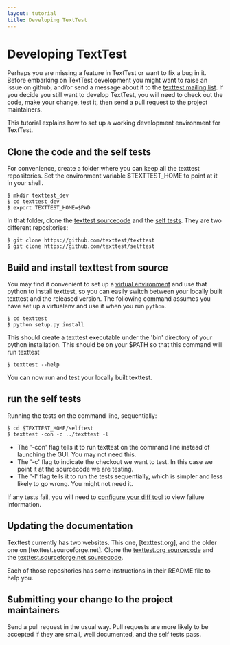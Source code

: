 ```yaml
---
layout: tutorial
title: Developing TextTest
---
```


# Developing TextTest

Perhaps you are missing a feature in TextTest or want to fix a bug in it. Before embarking on TextTest development you might want to raise an issue on github, and/or send a message about it to the [texttest mailing list](https://sourceforge.net/projects/texttest/lists/texttest-users). If you decide you still want to develop TextTest, you will need to check out the code, make your change, test it, then send a pull request to the project maintainers. 

This tutorial explains how to set up a working development environment for TextTest.

## Clone the code and the self tests

For convenience, create a folder where you can keep all the texttest repositories. Set the environment variable $TEXTTEST_HOME to point at it in your shell.

    $ mkdir texttest_dev
    $ cd texttest_dev
    $ export TEXTTEST_HOME=$PWD

In that folder, clone the [texttest sourcecode](https://github.com/texttest/texttest) and the [self tests](https://github.com/texttest/selftest). They are two different repositories:

    $ git clone https://github.com/texttest/texttest
    $ git clone https://github.com/texttest/selftest

## Build and install texttest from source

You may find it convenient to set up a [virtual environment](https://docs.python.org/3/library/venv.html) and use that python to install texttest, so you can easily switch between your locally built texttest and the released version. The following command assumes you have set up a virtualenv and use it when you run `python`.

    $ cd texttest
    $ python setup.py install

This should create a texttest executable under the 'bin' directory of your python installation. This should be on  your $PATH so that this command will run texttest

    $ texttest --help

You can now run and test your locally built texttest.

## run the self tests

Running the tests on the command line, sequentially:

    $ cd $TEXTTEST_HOME/selftest
    $ texttest -con -c ../texttest -l

* The '-con' flag tells it to run texttest on the command line instead of launching the GUI. You may not need this. 
* The '-c' flag to indicate the checkout we want to test. In this case we point it at the sourcecode we are testing. 
* The '-l' flag tells it to run the tests sequentially, which is simpler and less likely to go wrong. You might not need it.

If any tests fail, you will need to [configure your diff tool](/how_to_guides/configure_editor.html) to view failure information.

## Updating the documentation

Texttest currently has two websites. This one, [texttest.org], and the older one on [texttest.sourceforge.net]. Clone the [texttest.org sourcecode](https://github.com/texttest/website_2) and the [texttest.sourceforge.net sourcecode](https://github.com/texttest/website).

Each of those repositories has some instructions in their README file to help you.

## Submitting your change to the project maintainers

Send a pull request in the usual way. Pull requests are more likely to be accepted if they are small, well documented, and the self tests pass.
